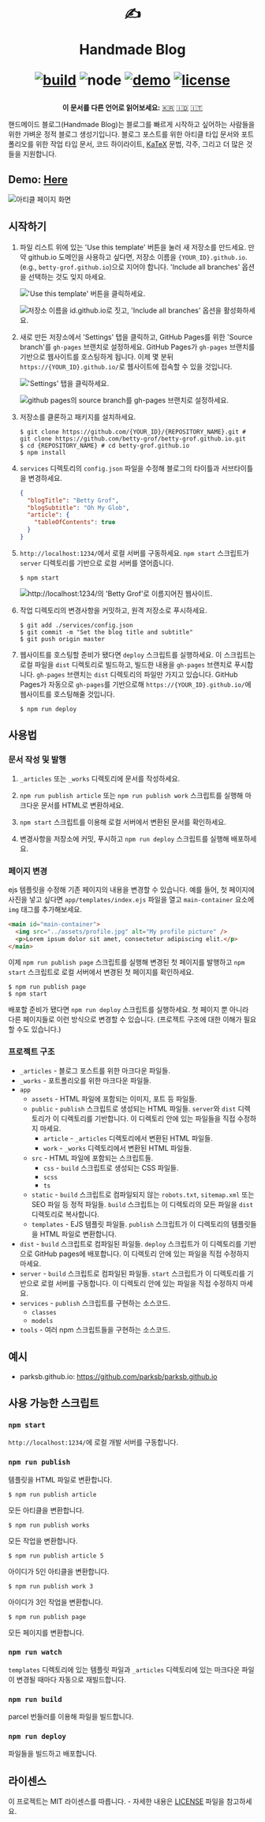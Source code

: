 <div align="center">
  <h1>

  ✍️

  Handmade Blog

  [![build](https://img.shields.io/github/workflow/status/ParkSB/handmade-blog/Node%20CI/master?style=flat-square)](https://github.com/ParkSB/handmade-blog/actions?query=workflow%3A%22Node+CI%22) ![node](https://img.shields.io/badge/node-%3E%3D%2010.0-brightgreen?style=flat-square) [![demo](https://img.shields.io/netlify/3f01acb3-1107-470a-914f-90d100b87d85?label=demo&style=flat-square)](https://handmade-blog.netlify.com/) [![license](https://img.shields.io/github/license/ParkSB/handmade-blog?style=flat-square)](LICENSE)

  </h1>

  <strong>이 문서를 다른 언어로 읽어보세요:</strong> [🇰🇷](README-KR.md) [🇮🇩](README-ID.md) [🇮🇹](README-IT.md)
</div>

핸드메이드 블로그(Handmade Blog)는 블로그를 빠르게 시작하고 싶어하는 사람들을 위한 가벼운 정적 블로그 생성기입니다. 블로그 포스트를 위한 아티클 타입 문서와 포트폴리오를 위한 작업 타입 문서, 코드 하이라이트, [KaTeX](https://katex.org/) 문법, 각주, 그리고 더 많은 것들을 지원합니다.

## Demo: [Here](https://handmade-blog.netlify.com/)

![아티클 페이지 화면](https://user-images.githubusercontent.com/6410412/74097056-be43d100-4b4a-11ea-806b-7bd263d7f623.png)

## 시작하기 

1. 파일 리스트 위에 있는 'Use this template' 버튼을 눌러 새 저장소를 만드세요. 만약 github.io 도메인을 사용하고 싶다면, 저장소 이름을 `{YOUR_ID}.github.io`. (e.g., `betty-grof.github.io`)으로 지어야 합니다. 'Include all branches' 옵션을 선택하는 것도 잊지 마세요.

    !['Use this template' 버튼을 클릭하세요.](https://user-images.githubusercontent.com/6410412/93741226-f524ae00-fc26-11ea-8f88-ba634d2de66b.png)

    ![저장소 이름을 id.github.io로 짓고, 'Include all branches' 옵션을 활성화하세요.](https://user-images.githubusercontent.com/6410412/93741223-f48c1780-fc26-11ea-9980-8911e531a29c.png)

2. 새로 만든 저장소에서 'Settings' 탭을 클릭하고, GitHub Pages를 위한 'Source branch'를 `gh-pages` 브랜치로 설정하세요. GitHub Pages가 `gh-pages` 브랜치를 기반으로 웹사이트를 호스팅하게 됩니다. 이제 몇 분뒤 `https://{YOUR_ID}.github.io/`로 웹사이트에 접속할 수 있을 것입니다.

    !['Settings' 탭을 클릭하세요.](https://user-images.githubusercontent.com/6410412/93750006-d11c9900-fc35-11ea-9ac1-4f92216f28f9.png)

    ![github pages의 source branch를 gh-pages 브랜치로 설정하세요.](https://user-images.githubusercontent.com/6410412/93741218-f2c25400-fc26-11ea-9e30-eddb9a2a3b3f.png)

3. 저장소를 클론하고 패키지를 설치하세요.

    ```shell script
    $ git clone https://github.com/{YOUR_ID}/{REPOSITORY_NAME}.git # git clone https://github.com/betty-grof/betty-grof.github.io.git
    $ cd {REPOSITORY_NAME} # cd betty-grof.github.io
    $ npm install
    ```

4. `services` 디렉토리의 `config.json` 파일을 수정해 블로그의 타이틀과 서브타이틀을 변경하세요.

    ```json
    {
      "blogTitle": "Betty Grof",
      "blogSubtitle": "Oh My Glob",
      "article": {
        "tableOfContents": true 
      }
    }
    ```

5. `http://localhost:1234/`에서 로컬 서버를 구동하세요. `npm start` 스크립트가 `server` 디렉토리를 기반으로 로컬 서버를 열어줍니다.

    ```shell script
    $ npm start
    ```
   
    ![http://localhost:1234/의 'Betty Grof'로 이름지어진 웹사이트.](https://user-images.githubusercontent.com/6410412/93754683-155f6780-fc3d-11ea-99de-92c747c103f9.png)
    
6. 작업 디렉토리의 변경사항을 커밋하고, 원격 저장소로 푸시하세요.

   ```shell script
   $ git add ./services/config.json
   $ git commit -m "Set the blog title and subtitle"
   $ git push origin master
   ```

7. 웹사이트를 호스팅할 준비가 됐다면 `deploy` 스크립트를 실행하세요. 이 스크립트는 로컬 파일을 `dist` 디렉토리로 빌드하고, 빌드한 내용을 `gh-pages` 브랜치로 푸시합니다. `gh-pages` 브랜치는 `dist` 디렉토리의 파일만 가지고 있습니다. GitHub Pages가 자동으로 `gh-pages`를 기반으로해 `https://{YOUR_ID}.github.io/`에 웹사이트를 호스팅해줄 것입니다.

    ```shell script
    $ npm run deploy
    ```

## 사용법

### 문서 작성 및 발행

1. `_articles` 또는 `_works` 디렉토리에 문서를 작성하세요.

1. `npm run publish article` 또는 `npm run publish work` 스크립트를 실행해 마크다운 문서를 HTML로 변환하세요.

1. `npm start` 스크립트를 이용해 로컬 서버에서 변환된 문서를 확인하세요.

1. 변경사항을 저장소에 커밋, 푸시하고 `npm run deploy` 스크립트를 실행해 배포하세요.

### 페이지 변경

ejs 템플릿을 수정해 기존 페이지의 내용을 변경할 수 있습니다. 예를 들어, 첫 페이지에 사진을 넣고 싶다면 `app/templates/index.ejs` 파일을 열고 `main-container` 요소에 `img` 태그를 추가해보세요.

```html
<main id="main-container">
  <img src="../assets/profile.jpg" alt="My profile picture" />
  <p>Lorem ipsum dolor sit amet, consectetur adipiscing elit.</p>
</main>
```

이제 `npm run publish page` 스크립트를 실행해 변경된 첫 페이지를 발행하고 `npm start` 스크립트로 로컬 서버에서 변경된 첫 페이지를 확인하세요.

```shell script
$ npm run publish page
$ npm start
```

배포할 준비가 됐다면 `npm run deploy` 스크립트를 실행하세요. 첫 페이지 뿐 아니라 다른 페이지들로 이런 방식으로 변경할 수 있습니다. (프로젝트 구조에 대한 이해가 필요할 수도 있습니다.)

### 프로젝트 구조

* `_articles` - 블로그 포스트를 위한 마크다운 파일들.
* `_works` - 포트폴리오를 위한 마크다운 파일들.
* `app`
  * `assets` - HTML 파일에 포함되는 이미지, 포트 등 파일들.
  * `public` - `publish` 스크립트로 생성되는 HTML 파일들. `server`와 `dist` 디렉토리가 이 디렉토리를 기반합니다. 이 디렉토리 안에 있는 파일들을 직접 수정하지 마세요.
    * `article` - `_articles` 디렉토리에서 변환된 HTML 파일들.
    * `work` - `_works` 디렉토리에서 변환된 HTML 파일들.
  * `src` - HTML 파일에 포함되는 스크립트들.
    * `css` - `build` 스크립트로 생성되는 CSS 파일들.
    * `scss`
    * `ts`
  * `static` - `build` 스크립트로 컴파일되지 않는 `robots.txt`, `sitemap.xml` 또는 SEO 파일 등 정적 파일들. `build` 스크립트는 이 디렉토리의 모든 파일을 `dist` 디렉토리로 복사합니다. 
  * `templates` - EJS 템플릿 파일들. `publish` 스크립트가 이 디렉토리의 템플릿들을 HTML 파일로 변환합니다.
* `dist` - `build` 스크립트로 컴파일된 파일들. `deploy` 스크립트가 이 디렉토리를 기반으로 GitHub pages에 배포합니다. 이 디렉토리 안에 있는 파일을 직접 수정하지 마세요.
* `server` - `build` 스크립트로 컴파일된 파일들. `start` 스크립트가 이 디렉토리를 기반으로 로컬 서버를 구동합니다. 이 디렉토리 안에 있는 파일을 직접 수정하지 마세요.
* `services` - `publish` 스크립트를 구현하는 소스코드.
  * `classes`
  * `models`
* `tools` - 여러 npm 스크립트들을 구현하는 소스코드.

## 예시

* parksb.github.io: https://github.com/parksb/parksb.github.io

## 사용 가능한 스크립트

### `npm start`

`http://localhost:1234/`에 로컬 개발 서버를 구동합니다.

### `npm run publish`

템플릿을 HTML 파일로 변환합니다.

```shell script
$ npm run publish article
```

모든 아티클을 변환합니다.

```shell script
$ npm run publish works
```

모든 작업을 변환합니다.

```shell script
$ npm run publish article 5
```

아이디가 5인 아티클을 변환합니다.

```shell script
$ npm run publish work 3
```

아이디가 3인 작업을 변환합니다.

```shell script
$ npm run publish page
```

모든 페이지를 변환합니다.

### `npm run watch`

`templates` 디렉토리에 있는 템플릿 파일과 `_articles` 디렉토리에 있는 마크다운 파일이 변경될 때마다 자동으로 재빌드합니다.

### `npm run build`

parcel 번들러를 이용해 파일을 빌드합니다.

### `npm run deploy`

파일들을 빌드하고 배포합니다.

## 라이센스

이 프로젝트는 MIT 라이센스를 따릅니다. - 자세한 내용은 [LICENSE](LICENSE) 파일을 참고하세요.

